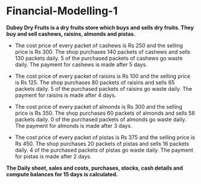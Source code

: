 # Financial-Modelling-1
**Dubey Dry Fruits is a dry fruits store which buys and sells dry fruits. They buy and sell cashews, raisins, almonds and pistas.**

* The cost price of every packet of cashews is Rs 250 and the selling price is Rs 300. The shop purchases 140 packets of cashews and sells 130 packets daily. 5 of the purchased packets of cashews go waste daily. The payment for cashews is made after 5 days.

* The cost price of every packet of raisins is Rs 100 and the selling price is Rs 125. The shop purchases 80 packets of raisins and sells 65 packets daily. 5 of the purchased packets of raisins go waste daily. The payment for raisins is made after 4 days.

* The cost price of every packet of almonds is Rs 300 and the selling price is Rs 350. The shop purchases 60 packets of almonds and sells 56 packets daily. 0 of the purchased packets of almonds go waste daily. The payment for almonds is made after 3 days.

* The cost price of every packet of pistas is Rs 375 and the selling price is Rs 450. The shop purchases 20 packets of pistas and sells 16 packets daily. 4 of the purchased packets of pistas go waste daily. The payment for pistas is made after 2 days.

**The Daily sheet, sales and costs, purchases, stocks, cash details and compute balances for 15 days is calculated.**
